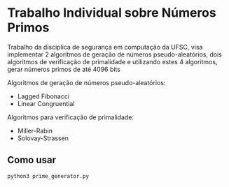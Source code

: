 # Trabalho Individual sobre Números Primos

Trabalho da disciplica de segurança em computação da UFSC, visa implementar 2 algoritmos de geração de números pseudo-aleatórios, dois algoritmos de verificação de primalidade e utilizando estes 4 algoritmos, gerar números primos de até 4096 bits

Algoritmos de geração de números pseudo-aleatórios: 
* Lagged Fibonacci
* Linear Congruential

Algoritmos para verificação de primalidade:
* Miller-Rabin
* Solovay-Strassen

## Como usar


 ```bash
 python3 prime_generator.py
 ```
